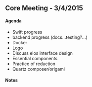 Core Meeting - 3/4/2015
------------------------

#### Agenda

 * Swift progress
 * backend progress (docs...testing?...)
 * Docker
 * Logo
 * Discuss elos interface design
  * Essential components
  * Practice of reduction
  * Quartz composer/origami

#### Notes


